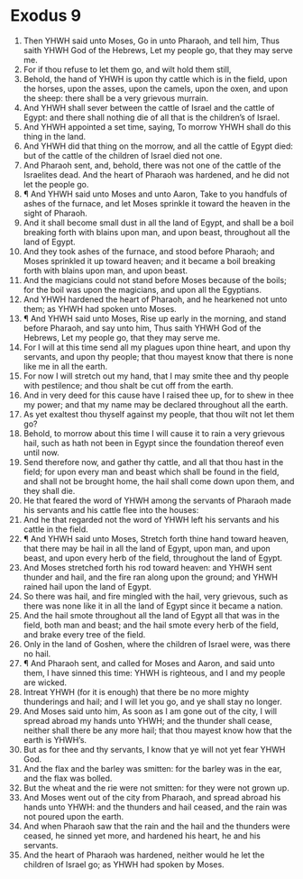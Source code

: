 ﻿# Exodus 9
1. Then YHWH said unto Moses, Go in unto Pharaoh, and tell him, Thus saith YHWH God of the Hebrews, Let my people go, that they may serve me. 
2. For if thou refuse to let them go, and wilt hold them still, 
3. Behold, the hand of YHWH is upon thy cattle which is in the field, upon the horses, upon the asses, upon the camels, upon the oxen, and upon the sheep: there shall be a very grievous murrain. 
4. And YHWH shall sever between the cattle of Israel and the cattle of Egypt: and there shall nothing die of all that is the children’s of Israel. 
5. And YHWH appointed a set time, saying, To morrow YHWH shall do this thing in the land. 
6. And YHWH did that thing on the morrow, and all the cattle of Egypt died: but of the cattle of the children of Israel died not one. 
7. And Pharaoh sent, and, behold, there was not one of the cattle of the Israelites dead. And the heart of Pharaoh was hardened, and he did not let the people go. 
8. ¶ And YHWH said unto Moses and unto Aaron, Take to you handfuls of ashes of the furnace, and let Moses sprinkle it toward the heaven in the sight of Pharaoh. 
9. And it shall become small dust in all the land of Egypt, and shall be a boil breaking forth with blains upon man, and upon beast, throughout all the land of Egypt. 
10. And they took ashes of the furnace, and stood before Pharaoh; and Moses sprinkled it up toward heaven; and it became a boil breaking forth with blains upon man, and upon beast. 
11. And the magicians could not stand before Moses because of the boils; for the boil was upon the magicians, and upon all the Egyptians. 
12. And YHWH hardened the heart of Pharaoh, and he hearkened not unto them; as YHWH had spoken unto Moses. 
13. ¶ And YHWH said unto Moses, Rise up early in the morning, and stand before Pharaoh, and say unto him, Thus saith YHWH God of the Hebrews, Let my people go, that they may serve me. 
14. For I will at this time send all my plagues upon thine heart, and upon thy servants, and upon thy people; that thou mayest know that there is none like me in all the earth. 
15. For now I will stretch out my hand, that I may smite thee and thy people with pestilence; and thou shalt be cut off from the earth. 
16. And in very deed for this cause have I raised thee up, for to shew in thee my power; and that my name may be declared throughout all the earth. 
17. As yet exaltest thou thyself against my people, that thou wilt not let them go? 
18. Behold, to morrow about this time I will cause it to rain a very grievous hail, such as hath not been in Egypt since the foundation thereof even until now. 
19. Send therefore now, and gather thy cattle, and all that thou hast in the field; for upon every man and beast which shall be found in the field, and shall not be brought home, the hail shall come down upon them, and they shall die. 
20. He that feared the word of YHWH among the servants of Pharaoh made his servants and his cattle flee into the houses: 
21. And he that regarded not the word of YHWH left his servants and his cattle in the field. 
22. ¶ And YHWH said unto Moses, Stretch forth thine hand toward heaven, that there may be hail in all the land of Egypt, upon man, and upon beast, and upon every herb of the field, throughout the land of Egypt. 
23. And Moses stretched forth his rod toward heaven: and YHWH sent thunder and hail, and the fire ran along upon the ground; and YHWH rained hail upon the land of Egypt. 
24. So there was hail, and fire mingled with the hail, very grievous, such as there was none like it in all the land of Egypt since it became a nation. 
25. And the hail smote throughout all the land of Egypt all that was in the field, both man and beast; and the hail smote every herb of the field, and brake every tree of the field. 
26. Only in the land of Goshen, where the children of Israel were, was there no hail. 
27. ¶ And Pharaoh sent, and called for Moses and Aaron, and said unto them, I have sinned this time: YHWH is righteous, and I and my people are wicked. 
28. Intreat YHWH (for it is enough) that there be no more mighty thunderings and hail; and I will let you go, and ye shall stay no longer. 
29. And Moses said unto him, As soon as I am gone out of the city, I will spread abroad my hands unto YHWH; and the thunder shall cease, neither shall there be any more hail; that thou mayest know how that the earth is YHWH’s. 
30. But as for thee and thy servants, I know that ye will not yet fear YHWH God. 
31. And the flax and the barley was smitten: for the barley was in the ear, and the flax was bolled. 
32. But the wheat and the rie were not smitten: for they were not grown up. 
33. And Moses went out of the city from Pharaoh, and spread abroad his hands unto YHWH: and the thunders and hail ceased, and the rain was not poured upon the earth. 
34. And when Pharaoh saw that the rain and the hail and the thunders were ceased, he sinned yet more, and hardened his heart, he and his servants. 
35. And the heart of Pharaoh was hardened, neither would he let the children of Israel go; as YHWH had spoken by Moses. 
